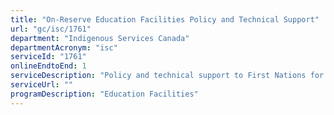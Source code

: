 ```yaml
---
title: "On-Reserve Education Facilities Policy and Technical Support"
url: "gc/isc/1761"
department: "Indigenous Services Canada"
departmentAcronym: "isc"
serviceId: "1761"
onlineEndtoEnd: 1
serviceDescription: "Policy and technical support to First Nations for the planning, procurement, design, acquisition, construction, operation, maintenance, monitoring and decommissioning of education facilities community infrastructure"
serviceUrl: ""
programDescription: "Education Facilities"
---
```

